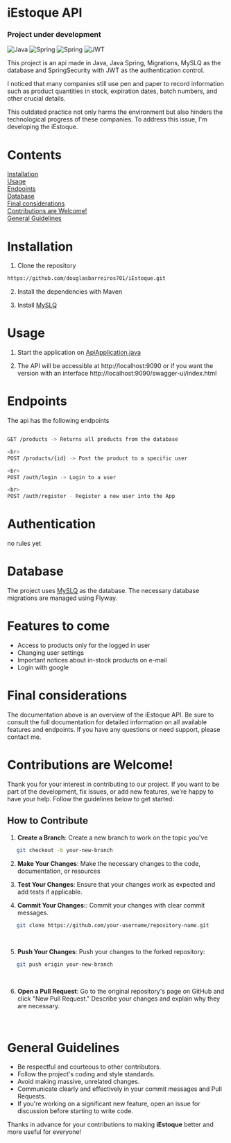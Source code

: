 # iEstoque API
### Project under development
![Java](https://img.shields.io/badge/Java-ED8B00?style=for-the-badge&logo=openjdk&logoColor=white)
![Spring](https://img.shields.io/badge/Spring-6DB33F?style=for-the-badge&logo=spring&logoColor=white)
![Spring](https://img.shields.io/badge/MySQL-00000F?style=for-the-badge&logo=mysql&logoColor=white)
![JWT](https://img.shields.io/badge/JWT-black?style=for-the-badge&logo=JSON%20web%20tokens)


This project is an api made in Java, Java Spring, Migrations, MySLQ as the database and SpringSecurity with JWT as the authentication control.

I noticed that many companies still use pen and paper to record information such as product quantities in stock, expiration dates, batch numbers, and other crucial details.

 This outdated practice not only harms the environment but also hinders the technological progress of these companies. To address this issue, I'm developing the iEstoque. 

# Contents
[Installation](#installation) <br>
[Usage](#usage)<br>
[Endpoints](#endpoints)<br>
[Database](#database)<br>
[Final considerations](#final-considerations)<br>
[Contributions are Welcome!](#contributions-are-welcome)<br>
[General Guidelines](#general-guidelines)

# Installation 
1. Clone the repository
 ```bash
https://github.com/douglasbarreiros701/iEstoque.git
 ```


2. Install the dependencies with Maven<br>

3. Install [MySLQ](https://dev.mysql.com/doc/mysql-getting-started/en/)

# Usage
1. Start the application on [ApiApplication.java](https://github.com/douglasbarreiros701/iEstoque/blob/master/src/main/java/com/iestoque/api/ApiApplication.java)

2. The API will be accessible at http://localhost:9090 or if you want the version with an interface http://localhost:9090/swagger-ui/index.html


# Endpoints
The api has the following endpoints
```bash

GET /products -> Returns all products from the database

<br>
POST /products/{id} -> Post the product to a specific user

<br>
POST /auth/login -> Login to a user

<br>
POST /auth/register - Register a new user into the App

```

# Authentication
no rules yet

# Database
The project uses [MySLQ](https://dev.mysql.com/doc/mysql-getting-started/en/) as the database. The necessary database migrations are managed using Flyway.

# Features to come
* Access to products only for the logged in user
* Changing user settings
* Important notices about in-stock products on e-mail
* Login with google

# Final considerations
The documentation above is an overview of the iEstoque API. Be sure to consult the full documentation for detailed information on all available features and endpoints. If you have any questions or need support, please contact me.

# Contributions are Welcome!
Thank you for your interest in contributing to our project. If you want to be part of the development, fix issues, or add new features, we're happy to have your help. Follow the guidelines below to get started:



## How to Contribute

1. **Create a Branch**: Create a new branch to work on the topic you've

```bash
   git checkout -b your-new-branch
   ```
    

2. **Make Your Changes**: Make the necessary changes to the code, documentation, or resources

3. **Test Your Changes**: Ensure that your changes work as expected and add tests if applicable.

4. **Commit Your Changes:**: Commit your changes with clear commit messages.
```bash
   git clone https://github.com/your-username/repository-name.git
   ```
   <br>

5. **Push Your Changes**: Push your changes to the forked repository:
```bash
   git push origin your-new-branch
   ```
   <br>

6. **Open a Pull Request**: Go to the original repository's page on GitHub and click "New Pull Request." Describe your changes and explain why they are necessary.
<br>

# General Guidelines
* Be respectful and courteous to other contributors.
* Follow the project's coding and style standards.
* Avoid making massive, unrelated changes.
* Communicate clearly and effectively in your commit messages and Pull Requests.
* If you're working on a significant new feature, open an issue for discussion before starting to write code.

Thanks in advance for your contributions to making **iEstoque** better and more useful for everyone!

